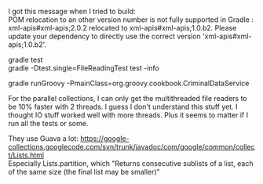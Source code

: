 I got this message when I tried to build:    
POM relocation to an other version number is not fully supported in Gradle : xml-apis#xml-apis;2.0.2 relocated to xml-apis#xml-apis;1.0.b2.
Please update your dependency to directly use the correct version 'xml-apis#xml-apis;1.0.b2'.   

gradle test   
gradle  -Dtest.single=FileReadingTest test -info    

gradle runGroovy -PmainClass=org.groovy.cookbook.CriminalDataService

For the parallel collections, I can only get the multithreaded file readers to be 10% faster with 2 threads. I guess I don't understand this stuff yet. I thought IO stuff worked well with more threads. Plus it seems to matter if I run all the tests or some.  

They use Guava a lot: https://google-collections.googlecode.com/svn/trunk/javadoc/com/google/common/collect/Lists.html  
Especially Lists.partition, which "Returns consecutive sublists of a list, each of the same size (the final list may be smaller)"    


